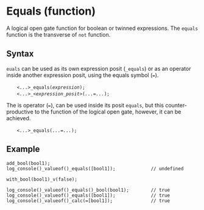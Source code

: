 # Equals (function)
A logical open gate function for boolean or twinned expressions. The `equals` function is the transverse of `not` function.

## Syntax
`euals` can be used as its own expression posit (`_equals`) or as an operator inside another expression posit, using the equals symbol (`=`).

&nbsp;&nbsp;&nbsp;&nbsp;&nbsp;&nbsp; *`<...>`*`_equals(`*`expression`*`);`<br>
&nbsp;&nbsp;&nbsp;&nbsp;&nbsp;&nbsp; *`<...>`*`_`*`<expression_posit>`*`(`*`...`*`=`*`...`*`);`

The is operator (`=`), can be used inside its posit `equals`, but this counter-productive to the function of the logical open gate, however, it can be achieved.

&nbsp;&nbsp;&nbsp;&nbsp;&nbsp;&nbsp; *`<...>`*`_equals(`*`...`*`=`*`...`*`);`

## Example
```diego
add_bool(bool1);
log_console()_valueof()_equals([bool1]);             // undefined

with_bool(bool1)_v(false);

log_console()_valueof()_equals()_bool(bool1);        // true
log_console()_valueof()_equals([bool1]);             // true
log_console()_valueof()_calc(=[bool1]);              // true
```

